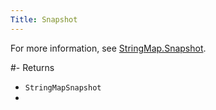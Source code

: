 ```yaml
---
Title: Snapshot
---
```


For more information, see [StringMap.Snapshot](https://sm.alliedmods.net/new-api/adt_trie/StringMap/Snapshot).

#- Returns
- `StringMapSnapshot`
- 
